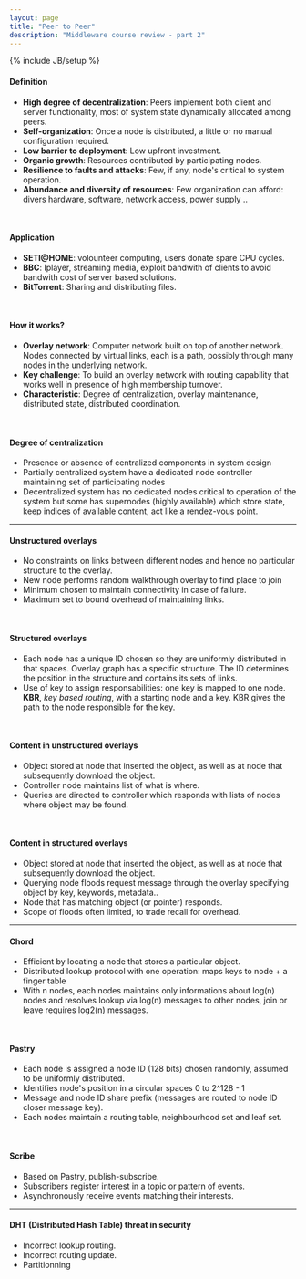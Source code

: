 ```yaml
---
layout: page
title: "Peer to Peer"
description: "Middleware course review - part 2"
---
```

{% include JB/setup %}

#### Definition

* **High degree of decentralization**: Peers implement both client and server functionality, most of system state dynamically allocated among peers.
* **Self-organization**: Once a node is distributed, a little or no manual configuration required.
* **Low barrier to deployment**: Low upfront investment.
* **Organic growth**: Resources contributed by participating nodes.
* **Resilience to faults and attacks**: Few, if any, node's critical to system operation.
* **Abundance and diversity of resources**: Few organization can afford: divers hardware, software, network access, power supply ..

<br/>

#### Application

* **SETI@HOME**: volounteer computing, users donate spare CPU cycles.
* **BBC**: Iplayer, streaming media, exploit bandwith of clients to avoid bandwith cost of server based solutions.
* **BitTorrent**: Sharing and distributing files.

<br/>

#### How it works?

* **Overlay network**: Computer network built on top of another network. Nodes connected by virtual links, each is a path, possibly through many nodes in the underlying network.
* **Key challenge**: To build an overlay network with routing capability that works well in presence of high membership turnover.
* **Characteristic**: Degree of centralization, overlay maintenance, distributed state, distributed coordination.

<br/>

#### Degree of centralization

* Presence or absence of centralized components in system design
* Partially centralized system have a dedicated node controller maintaining set of participating nodes
* Decentralized system has no dedicated nodes critical to operation of the system but some has supernodes (highly available) which store state, keep indices of available content, act like a rendez-vous point.

* * *

#### Unstructured overlays

* No constraints on links between different nodes and hence no particular structure to the overlay.
* New node performs random walkthrough overlay to find place to join
* Minimum chosen to maintain connectivity in case of failure.
* Maximum set to bound overhead of maintaining links.

<br/>

#### Structured overlays

* Each node has a unique ID chosen so they are uniformly distributed in that spaces. Overlay graph has a specific structure. The ID determines the position in the structure and contains its sets of links.
* Use of key to assign responsabilities: one key is mapped to one node. **KBR**, *key based routing*, with a starting node and a key. KBR gives the path to the node responsible for the key.

<br/>

#### Content in unstructured overlays

* Object stored at node that inserted the object, as well as at node that subsequently download the object.
* Controller node maintains list of what is where.
* Queries are directed to controller which responds with lists of nodes where object may be found.

<br/>

#### Content in structured overlays

* Object stored at node that inserted the object, as well as at node that subsequently download the object.
* Querying node floods request message through the overlay specifying object by key, keywords, metadata..
* Node that has matching object (or pointer) responds.
* Scope of floods often limited, to trade recall for overhead.

* * *

#### Chord

* Efficient by locating a node that stores a particular object.
* Distributed lookup protocol with one operation: maps keys to node + a finger table
* With n nodes, each nodes maintains only informations about log(n) nodes and resolves lookup via log(n) messages to other nodes, join or leave requires log2(n) messages. 

<br/>

#### Pastry

* Each node is assigned a node ID (128 bits) chosen randomly, assumed to be uniformly distributed.
* Identifies node's position in a circular spaces 0 to 2^128 - 1
* Message and node ID share prefix (messages are routed to node ID closer message key).
* Each nodes maintain a routing table, neighbourhood set and leaf set.

<br/>

#### Scribe

* Based on Pastry, publish-subscribe.
* Subscribers register interest in a topic or pattern of events.
* Asynchronously receive events matching their interests.

* * *

#### DHT (Distributed Hash Table) threat in security

* Incorrect lookup routing.
* Incorrect routing update.
* Partitionning